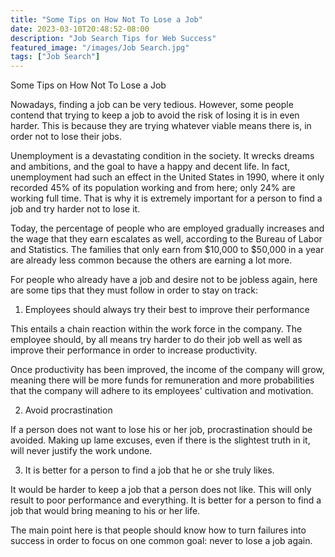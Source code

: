 ```yaml
---
title: "Some Tips on How Not To Lose a Job"
date: 2023-03-10T20:48:52-08:00
description: "Job Search Tips for Web Success"
featured_image: "/images/Job Search.jpg"
tags: ["Job Search"]
---
```


Some Tips on How Not To Lose a Job

Nowadays, finding a job can be very tedious. However, some people contend that trying to keep a job to avoid the risk of losing it is in even harder. This is because they are trying whatever viable means there is, in order not to lose their jobs. 

Unemployment is a devastating condition in the society.  It wrecks dreams and ambitions, and the goal to have a happy and decent life. In fact, unemployment had such an effect in the United States in 1990, where it only recorded 45% of its population working and from here; only 24% are working full time. That is why it is extremely important for a person to find a job and try harder not to lose it.

Today, the percentage of people who are employed gradually increases and the wage that they earn escalates as well, according to the Bureau of Labor and Statistics. The families that only earn from $10,000 to $50,000 in a year are already less common because the others are earning a lot more. 

For people who already have a job and desire not to be jobless again, here are some tips that they must follow in order to stay on track:

1. Employees should always try their best to improve their performance

This entails a chain reaction within the work force in the company. The employee should, by all means try harder to do their job well as well as improve their performance in order to increase productivity. 

Once productivity has been improved, the income of the company will grow, meaning there will be more funds for remuneration and more probabilities that the company will adhere to its employees' cultivation and motivation.

2. Avoid procrastination

If a person does not want to lose his or her job, procrastination should be avoided. Making up lame excuses, even if there is the slightest truth in it, will never justify the work undone.

3. It is better for a person to find a job that he or she truly likes.

It would be harder to keep a job that a person does not like. This will only result to poor performance and everything. It is better for a person to find a job that would bring meaning to his or her life.

The main point here is that people should know how to turn failures into success in order to focus on one common goal: never to lose a job again.

